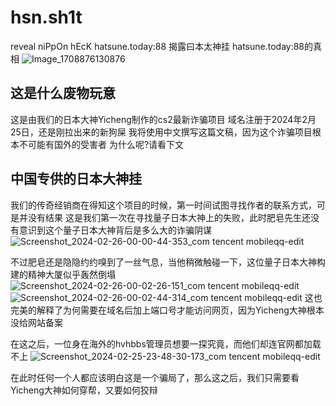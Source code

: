 # hsn.sh1t
reveal niPpOn hEcK hatsune.today:88
揭露曰本太神挂 hatsune.today:88的真相
![Image_1708876130876](https://github.com/M3351AN/hsn.sh1t/assets/65479796/3702020f-2477-430d-a45f-2813228962c2)

## 这是什么废物玩意
这是由我们的日本大神Yicheng制作的cs2最新诈骗项目
域名注册于2024年2月25日，还是刚拉出来的新狗屎
我将使用中文撰写这篇文稿，因为这个诈骗项目根本不可能有国外的受害者
为什么呢?请看下文
## 中国专供的日本大神挂
我们的传奇经销商在得知这个项目的时候，第一时间试图寻找作者的联系方式，可是并没有结果
这是我们第一次在寻找量子日本大神上的失败，此时肥皂先生还没有意识到这个量子日本大神背后是多么大的诈骗阴谋
![Screenshot_2024-02-26-00-00-44-353_com tencent mobileqq-edit](https://github.com/M3351AN/hsn.sh1t/assets/65479796/ef15449c-1cd3-4ee9-9f12-b65a4211caae)

不过肥皂还是隐隐约约嗅到了一丝气息，当他稍微触碰一下，这位量子日本大神构建的精神大厦似乎轰然倒塌
![Screenshot_2024-02-26-00-02-26-151_com tencent mobileqq-edit](https://github.com/M3351AN/hsn.sh1t/assets/65479796/57ccc12d-1ce1-4244-9226-977cfe37d497)
![Screenshot_2024-02-26-00-02-44-314_com tencent mobileqq-edit](https://github.com/M3351AN/hsn.sh1t/assets/65479796/f2d1e79a-4b81-4e9d-9e18-7d4915046a93)
这也完美的解释了为何需要在域名后加上端口号才能访问网页，因为Yicheng大神根本没给网站备案

在这之后，一位身在海外的hvhbbs管理员想要一探究竟，而他们却连官网都加载不上
![Screenshot_2024-02-25-23-48-30-173_com tencent mobileqq-edit](https://github.com/M3351AN/hsn.sh1t/assets/65479796/89e142f5-5eb5-4509-8e11-88ec0c9d93c6)

在此时任何一个人都应该明白这是一个骗局了，那么这之后，我们只需要看Yicheng大神如何穿帮，又要如何狡辩
